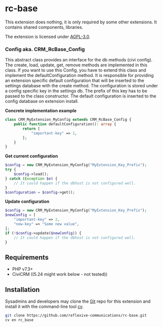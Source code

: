 # rc-base

This extension does nothing, it is only required by some other extensions. It contains shared components, libraries.

The extension is licensed under [AGPL-3.0](LICENSE.txt).

### Config aka. CRM\_RcBase\_Config

This abstract class provides an interface for the db methods (civi config). The create, load, update, get, remove methods are implemented in this class. If you want to use this Config, you have to extend this class and implement the defaultConfiguration method. It is responsible for providing an extension specific default configuration that will be inserted to the settings database with the create method. The configuration is stored under a config specific key in the settings db. The prefix of this key has to be passed to the class constructor. The default configuration is inserted to the config database on extension install.

**Concrete implementation example**

```php
class CRM_MyExtension_MyConfig extends CRM_RcBase_Config {
    public function defaultConfiguration(): array {
        return [
            "important-key" => 1,
        ];
    }
}
```

**Get current configuration**

```php
$config = new CRM_MyExtension_MyConfig("MyExtension_Key_Prefix");
try {
    $config->load();
} catch (Exception $e) {
    // It could happen if the dbhost is not configured well.
}
$configuration = $config->get();
```

**Update configuration**

```php
$config = new CRM_MyExtension_MyConfig("MyExtension_Key_Prefix");
$newConfig = [
    "important-key" => 2,
    "new-key" => "Some new value",
];
if (!$config->update($newConfig)) {
    // It could happen if the dbhost is not configured well.
}
```

## Requirements

* PHP v7.3+
* CiviCRM ((5.24 might work below - not tested))

## Installation

Sysadmins and developers may clone the [Git](https://en.wikipedia.org/wiki/Git) repo for this extension and
install it with the command-line tool [cv](https://github.com/civicrm/cv).

```bash
git clone https://github.com/reflexive-communications/rc-base.git
cv en rc_base
```
